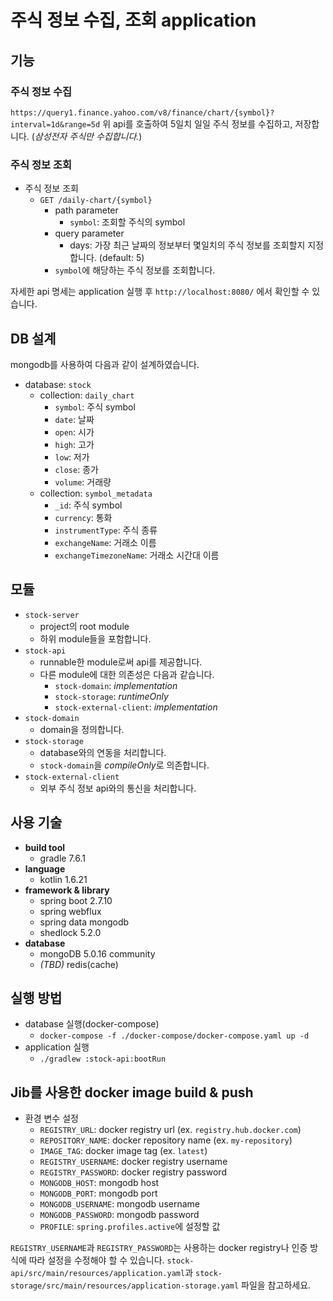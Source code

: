 # 주식 정보 수집, 조회 application

## 기능

### 주식 정보 수집

`https://query1.finance.yahoo.com/v8/finance/chart/{symbol}?interval=1d&range=5d`
위 api를 호출하여 5일치 일일 주식 정보를 수집하고, 저장합니다. (*삼성전자 주식만 수집합니다.*)

### 주식 정보 조회

- 주식 정보 조회
    - `GET /daily-chart/{symbol}`
        - path parameter
            - `symbol`: 조회할 주식의 symbol
        - query parameter
            - days: 가장 최근 날짜의 정보부터 몇일치의 주식 정보를 조회할지 지정합니다. (default: 5)
        - `symbol`에 해당하는 주식 정보를 조회합니다.

자세한 api 명세는 application 실행 후 `http://localhost:8080/` 에서 확인할 수 있습니다.

## DB 설계

mongodb를 사용하여 다음과 같이 설계하였습니다.

- database: `stock`
    - collection: `daily_chart`
        - `symbol`: 주식 symbol
        - `date`: 날짜
        - `open`: 시가
        - `high`: 고가
        - `low`: 저가
        - `close`: 종가
        - `volume`: 거래량
    - collection: `symbol_metadata`
        - `_id`: 주식 symbol
        - `currency`: 통화
        - `instrumentType`: 주식 종류
        - `exchangeName`: 거래소 이름
        - `exchangeTimezoneName`: 거래소 시간대 이름

## 모듈

- `stock-server`
    - project의 root module
    - 하위 module들을 포함합니다.
- `stock-api`
    - runnable한 module로써 api를 제공합니다.
    - 다른 module에 대한 의존성은 다음과 같습니다.
        - `stock-domain`: *implementation*
        - `stock-storage`: *runtimeOnly*
        - `stock-external-client`: *implementation*
- `stock-domain`
    - domain을 정의합니다.
- `stock-storage`
    - database와의 연동을 처리합니다.
    - `stock-domain`을 *compileOnly*로 의존합니다.
- `stock-external-client`
    - 외부 주식 정보 api와의 통신을 처리합니다.

## 사용 기술

- **build tool**
    - gradle 7.6.1
- **language**
    - kotlin 1.6.21
- **framework & library**
    - spring boot 2.7.10
    - spring webflux
    - spring data mongodb
    - shedlock 5.2.0
- **database**
    - mongoDB 5.0.16 community
    - *(TBD)* redis(cache)

## 실행 방법

- database 실행(docker-compose)
    - `docker-compose -f ./docker-compose/docker-compose.yaml up -d`
- application 실행
    - `./gradlew :stock-api:bootRun`

## Jib를 사용한 docker image build & push

- 환경 변수 설정
  - `REGISTRY_URL`: docker registry url (ex. `registry.hub.docker.com`)
  - `REPOSITORY_NAME`: docker repository name (ex. `my-repository`)
  - `IMAGE_TAG`: docker image tag (ex. `latest`)
  - `REGISTRY_USERNAME`: docker registry username
  - `REGISTRY_PASSWORD`: docker registry password
  - `MONGODB_HOST`: mongodb host
  - `MONGODB_PORT`: mongodb port
  - `MONGODB_USERNAME`: mongodb username
  - `MONGODB_PASSWORD`: mongodb password
  - `PROFILE`: `spring.profiles.active`에 설정할 값

`REGISTRY_USERNAME`과 `REGISTRY_PASSWORD`는 사용하는 docker registry나 인증 방식에 따라 설정을 수정해야 할 수 있습니다.
`stock-api/src/main/resources/application.yaml`과 `stock-storage/src/main/resources/application-storage.yaml` 파일을 참고하세요.
